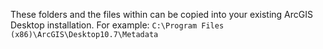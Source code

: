 These folders and the files within can be copied into your existing ArcGIS Desktop installation. For example:
```C:\Program Files (x86)\ArcGIS\Desktop10.7\Metadata```
